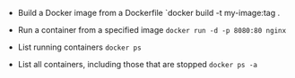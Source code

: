 - Build a Docker image from a Dockerfile `docker build -t my-image:tag .

- Run a container from a specified image `docker run -d -p 8080:80 nginx`

- List running containers `docker ps`

- List all containers, including those that are stopped `docker ps -a`
